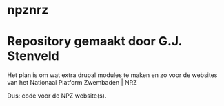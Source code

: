 # npznrz
# Repository gemaakt door G.J. Stenveld

Het plan is om wat extra drupal modules te maken en zo voor de websites van het Nationaal Platform Zwembaden | NRZ

Dus: code voor de NPZ website(s).

